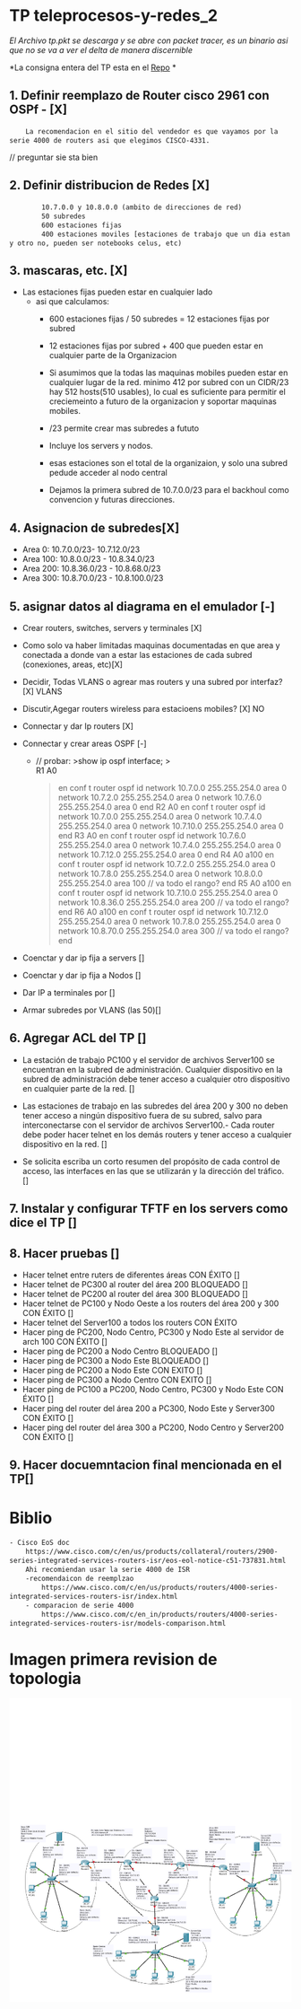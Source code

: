 # TP teleprocesos-y-redes_2
*El Archivo tp.pkt se descarga y se abre con packet tracer, es un binario asi que no se va a ver el delta de manera discernible*

*La consigna entera del TP esta en el [Repo](Consigna.docx) *

	
## 1. Definir reemplazo de Router cisco 2961 con OSPf - [X]
	
		La recomendacion en el sitio del vendedor es que vayamos por la serie 4000 de routers asi que elegimos CISCO-4331.
// preguntar sie sta bien
		
	
## 2. Definir distribucion de Redes [X] 
	
			10.7.0.0 y 10.8.0.0 (ambito de direcciones de red)
			50 subredes
			600 estaciones fijas
			400 estaciones moviles [estaciones de trabajo que un dia estan y otro no, pueden ser notebooks celus, etc)
		
## 3.  mascaras, etc. [X] 


		
- Las estaciones fijas pueden estar en cualquier lado
    + asi que calculamos:
        * 600 estaciones fijas / 50 subredes = 12 estaciones fijas por subred  
        
        * 12 estaciones fijas por subred + 400 que pueden estar en cualquier parte de la Organizacion
        
        * Si asumimos que la todas las maquinas mobiles pueden estar en cualquier lugar de la red. minimo 412 por subred con un CIDR/23 hay 512 hosts(510 usables), lo cual es suficiente para permitir el creciemeinto a futuro de la organizacion y soportar maquinas mobiles.   
        
        *  /23 permite crear mas subredes a fututo
                		
        * Incluye los servers y nodos.
		
        * esas estaciones son el total de la organizaion, y solo una subred pedude acceder al nodo central
		
        * Dejamos la primera subred de 10.7.0.0/23 para el backhoul como convencion y futuras direcciones.


## 4. Asignacion de subredes[X]
   * Area 0:
			10.7.0.0/23- 10.7.12.0/23
   * Area 100:
			10.8.0.0/23 - 10.8.34.0/23
   * Area 200:
			10.8.36.0/23 - 10.8.68.0/23
   * Area 300:
			10.8.70.0/23 - 10.8.100.0/23
			
			
## 5. asignar datos al diagrama en el emulador [-]

- Crear routers, switches, servers y terminales [X]
- Como solo va haber limitadas maquinas documentadas en que area y conectada a donde van a  estar las estaciones de cada subred (conexiones, areas, etc)[X]
- Decidir, Todas VLANS o agrear mas routers y una subred por interfaz? [X] VLANS
- Discutir,Agegar routers wireless para estacioens mobiles? [X] NO
- Connectar y dar Ip routers [X] 
- Connectar y crear areas OSPF  [-] 
    - // probar:   >show ip ospf interface;  >   
    R1 A0
		> en
		> conf t
		> router ospf id
		> network 10.7.0.0  255.255.254.0  area 0
		> network 10.7.2.0  255.255.254.0  area 0
		> network 10.7.6.0  255.255.254.0  area 0
		> end
	R2 A0
		> en
		> conf t
		> router ospf id
		> network 10.7.0.0  255.255.254.0  area 0
		> network 10.7.4.0  255.255.254.0  area 0
		> network 10.7.10.0  255.255.254.0  area 0
		> end
	R3 A0
		> en
		> conf t
		> router ospf id
		> network 10.7.6.0  255.255.254.0  area 0
		> network 10.7.4.0  255.255.254.0  area 0
		> network 10.7.12.0  255.255.254.0  area 0 
		> end
	R4 A0 a100
		> en
		> conf t
		> router ospf id
		> network 10.7.2.0  255.255.254.0  area 0
		> network 10.7.8.0  255.255.254.0  area 0
		> network 10.8.0.0  255.255.254.0  area 100 // va todo el rango?
		> end
	R5 A0 a100
		> en
		> conf t
		> router ospf id
		> network 10.7.10.0  255.255.254.0  area 0
		> network 10.8.36.0  255.255.254.0  area 200 // va todo el rango?
		> end
	R6 A0 a100
		> en
		> conf t
		> router ospf id
		> network 10.7.12.0  255.255.254.0  area 0
		> network 10.7.8.0  255.255.254.0  area 0
		> network 10.8.70.0  255.255.254.0  area 300 // va todo el rango?
		> end
    
- Coenctar y dar ip fija a servers [] 
- Coenctar y dar ip fija a Nodos [] 
- Dar IP a terminales por  [] 
- Armar subredes por VLANS (las 50)[] 

	
## 6. Agregar ACL del TP []   
- La estación de trabajo PC100 y el servidor de archivos Server100 se encuentran en la subred de administración. Cualquier dispositivo en la subred de administración debe tener acceso a cualquier otro dispositivo en cualquier parte de la red. []  

- Las estaciones de trabajo en las subredes del área 200 y 300 no deben tener acceso a ningún dispositivo fuera de su subred, salvo para interconectarse con el servidor de archivos Server100.- Cada router debe poder hacer telnet en los demás routers y tener acceso a cualquier dispositivo en la red. []

- Se solicita escriba un corto resumen del propósito de cada control de acceso, las interfaces en las que se utilizarán y la dirección del tráfico. []

	
	
## 7. Instalar y configurar TFTF en los servers como dice el TP [] 

## 8. Hacer pruebas []   
  
- Hacer telnet entre ruters de diferentes áreas 	CON ÉXITO  [] 
- Hacer telnet de PC300 al router del área 200  	BLOQUEADO  [] 
- Hacer telnet de PC200 al router del área 300 	BLOQUEADO [] 
- Hacer telnet de PC100 y Nodo Oeste a los routers del área 200 y 300 	CON ÉXITO [] 
- Hacer telnet del Server100 a todos los routers	CON ÉXITO 
- Hacer ping de PC200, Nodo Centro, PC300 y Nodo Este al servidor de arch 100 	CON ÉXITO [] 
- Hacer ping de PC200 a Nodo Centro	BLOQUEADO  [] 
- Hacer ping de PC300 a Nodo Este	BLOQUEADO  [] 
- Hacer ping de PC200 a Nodo Este	CON EXITO [] 
- Hacer ping de PC300 a Nodo Centro	CON EXITO  [] 
- Hacer ping de PC100 a PC200, Nodo Centro, PC300 y Nodo Este	CON ÉXITO  [] 
- Hacer ping del router del área 200 a PC300, Nodo Este y Server300	CON ÉXITO  [] 
- Hacer ping del router del área 300 a PC200, Nodo Centro y Server200	CON ÉXITO  [] 

	
## 9.  Hacer docuemntacion final mencionada en el TP[]


# Biblio
	
	
	- Cisco EoS doc
		https://www.cisco.com/c/en/us/products/collateral/routers/2900-series-integrated-services-routers-isr/eos-eol-notice-c51-737831.html
		Ahi recomiendan usar la serie 4000 de ISR
		-recomendaicon de reemplzao
			https://www.cisco.com/c/en/us/products/routers/4000-series-integrated-services-routers-isr/index.html
		- comparacion de serie 4000
			https://www.cisco.com/c/en_in/products/routers/4000-series-integrated-services-routers-isr/models-comparison.html


# Imagen primera revision de topologia
![Topologia](topologia.png)
